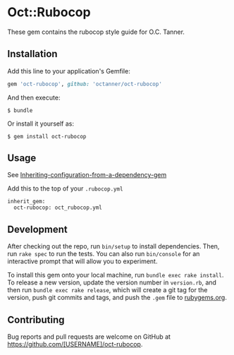 # Oct::Rubocop

These gem contains the rubocop style guide for O.C. Tanner.

## Installation

Add this line to your application's Gemfile:

```ruby
gem 'oct-rubocop', github: 'octanner/oct-rubocop'
```

And then execute:

    $ bundle

Or install it yourself as:

    $ gem install oct-rubocop

## Usage

See [Inheriting-configuration-from-a-dependency-gem](https://github.com/bbatsov/rubocop/blob/master/manual/configuration.md#inheriting-configuration-from-a-dependency-gem)

Add this to the top of your `.rubocop.yml`

```
inherit_gem:
  oct-rubocop: oct_rubocop.yml
```

## Development

After checking out the repo, run `bin/setup` to install dependencies. Then, run `rake spec` to run the tests. You can also run `bin/console` for an interactive prompt that will allow you to experiment.

To install this gem onto your local machine, run `bundle exec rake install`. To release a new version, update the version number in `version.rb`, and then run `bundle exec rake release`, which will create a git tag for the version, push git commits and tags, and push the `.gem` file to [rubygems.org](https://rubygems.org).

## Contributing

Bug reports and pull requests are welcome on GitHub at https://github.com/[USERNAME]/oct-rubocop.
